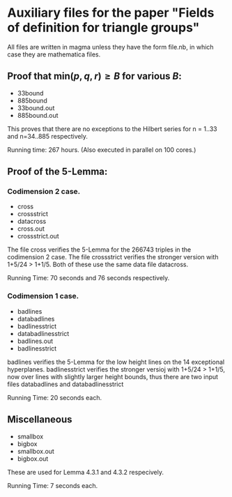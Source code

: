 # Auxiliary files for the paper "Fields of definition for triangle groups"

All files are written in magma unless they have the form file.nb, in 
which case they are mathematica files.

## Proof that $\mathrm{min}(p,q,r) \ge B$ for various $B$: 
- 33bound
- 885bound
- 33bound.out
- 885bound.out

This proves that there are no exceptions to the Hilbert series
for n = 1..33 and n=34..885 respectively. 

Running time: 267 hours. (Also executed in parallel on
100 cores.)

## Proof of the 5-Lemma:
### Codimension 2 case.

- cross
- crossstrict
- datacross
- cross.out
- crossstrict.out

The file cross verifies the 5-Lemma for the 266743 triples in the 
codimension 2 case. 
The file crossstrict verifies the stronger version with 1+5/24 > 1+1/5.
Both of these use the same data file datacross.

Running Time: 70 seconds and 76 seconds respectively.

### Codimension 1 case.

- badlines
- databadlines
- badlinesstrict
- databadlinesstrict
- badlines.out
- badlinesstrict

badlines verifies the 5-Lemma for the low height lines on the
14 exceptional hyperplanes.
badlinesstrict verifies the stronger versioj with 1+5/24 > 1+1/5,
now over lines with slightly larger height bounds, thus there are two
input files databadlines and databadlinesstrict

Running Time: 20 seconds each.

## Miscellaneous

- smallbox
- bigbox
- smallbox.out
- bigbox.out

These are used for Lemma 4.3.1 and 4.3.2 respecively.

Running Time: 7 seconds each.
